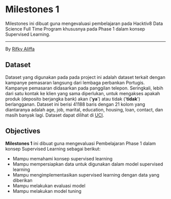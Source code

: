 # Milestones 1

Milestones ini dibuat guna mengevaluasi pembelajaran pada Hacktiv8 Data Science Full Time Program khususnya pada Phase 1 dalam konsep Supervised Learning.

---

By [Rifky Aliffa](https://github.com/Penzragon)

## Dataset

Dataset yang digunakan pada pada project ini adalah dataset terkait dengan kampanye pemasaran langsung dari lembaga perbankan Portugis. Kampanye pemasaran didasarkan pada panggilan telepon. Seringkali, lebih dari satu kontak ke klien yang sama diperlukan, untuk mengakses apakah produk (deposito berjangka bank) akan ('**ya**') atau tidak ('**tidak**') berlangganan. Dataset ini berisi 41188 baris dengan 21 kolom yang diantaranya adalah age, job, marital, education, housing, loan, contact, dan masih banyak lagi. Dataset dapat dilihat di [UCI](https://archive.ics.uci.edu/ml/datasets/Bank+Marketing).

## Objectives

**Milestones 1** ini dibuat guna mengevaluasi Pembelajaran Phase 1 dalam konsep Supervised Learning sebagai berikut:

- Mampu memahami konsep supervised learning
- Mampu mempersiapkan data untuk digunakan dalam model supervised learning
- Mampu mengimplementasikan supervised learning dengan data yang diberikan
- Mampu melakukan evaluasi model
- Mampu melakukan model tuning
